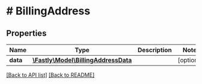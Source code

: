 # # BillingAddress

## Properties

Name | Type | Description | Notes
------------ | ------------- | ------------- | -------------
**data** | [**\Fastly\Model\BillingAddressData**](BillingAddressData.md) |  | [optional]

[[Back to API list]](../../README.md#endpoints) [[Back to README]](../../README.md)
